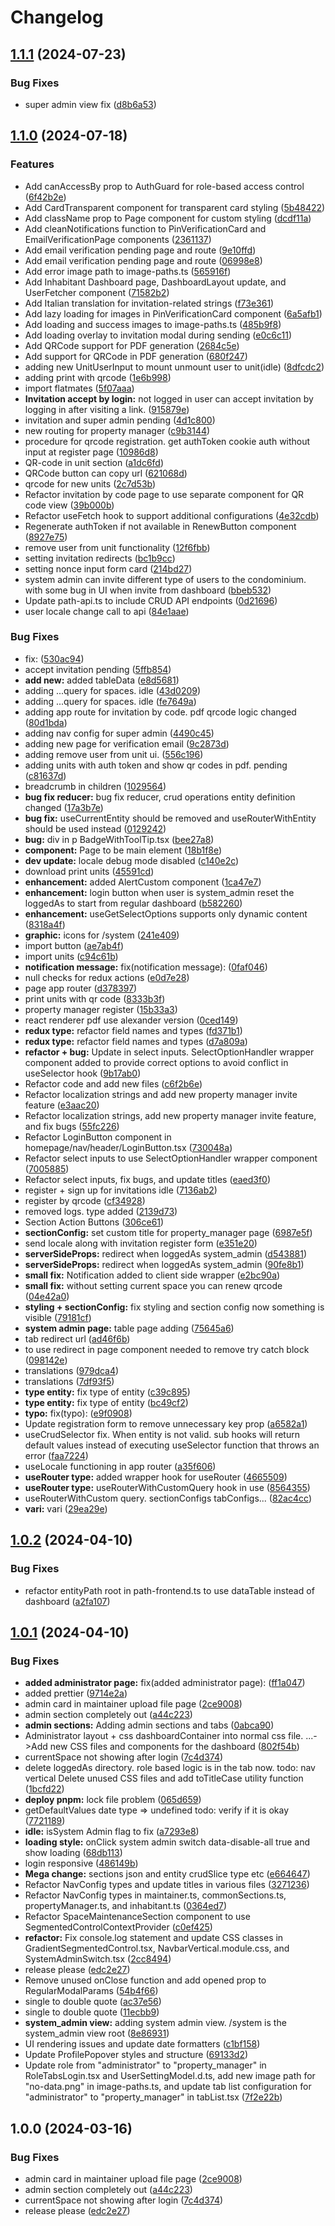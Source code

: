 # Changelog

## [1.1.1](https://github.com/yuji-luigi/flatmate-webapp/compare/flatmates-webapp-v1.1.0...flatmates-webapp-v1.1.1) (2024-07-23)


### Bug Fixes

* super admin view fix ([d8b6a53](https://github.com/yuji-luigi/flatmate-webapp/commit/d8b6a53a8f53c3090673827674f2a555f62c0e24))

## [1.1.0](https://github.com/yuji-luigi/flatmate-webapp/compare/flatmates-webapp-v1.0.2...flatmates-webapp-v1.1.0) (2024-07-18)


### Features

* Add canAccessBy prop to AuthGuard for role-based access control ([6f42b2e](https://github.com/yuji-luigi/flatmate-webapp/commit/6f42b2e61775ed0851203a568334b78967d32dd7))
* Add CardTransparent component for transparent card styling ([5b48422](https://github.com/yuji-luigi/flatmate-webapp/commit/5b48422c30ad12fd8e15025668e3ec6bdfb6e68a))
* Add className prop to Page component for custom styling ([dcdf11a](https://github.com/yuji-luigi/flatmate-webapp/commit/dcdf11af7d429858f5a2561a19a9db19f2db2d43))
* Add cleanNotifications function to PinVerificationCard and EmailVerificationPage components ([2361137](https://github.com/yuji-luigi/flatmate-webapp/commit/236113743f9280624a0a5b1aced61aee6836c481))
* Add email verification pending page and route ([9e10ffd](https://github.com/yuji-luigi/flatmate-webapp/commit/9e10ffd2105134d29bb18b7b1aa8a093a83b2187))
* Add email verification pending page and route ([06998e8](https://github.com/yuji-luigi/flatmate-webapp/commit/06998e884d4692223e726957b24d68529778b116))
* Add error image path to image-paths.ts ([565916f](https://github.com/yuji-luigi/flatmate-webapp/commit/565916f8c10e2cca48b6cbd456d5308867c4d7a0))
* Add Inhabitant Dashboard page, DashboardLayout update, and UserFetcher component ([71582b2](https://github.com/yuji-luigi/flatmate-webapp/commit/71582b20c2f972dcf074ec4d53a0f8eb08d881e2))
* Add Italian translation for invitation-related strings ([f73e361](https://github.com/yuji-luigi/flatmate-webapp/commit/f73e361e66654da6adc367c49367ed926855c8af))
* Add lazy loading for images in PinVerificationCard component ([6a5afb1](https://github.com/yuji-luigi/flatmate-webapp/commit/6a5afb1c1a13080a71e42fa2dd67a28dab2dd600))
* Add loading and success images to image-paths.ts ([485b9f8](https://github.com/yuji-luigi/flatmate-webapp/commit/485b9f8ea7e5bea94aee1296d859b9405f3727ab))
* Add loading overlay to invitation modal during sending ([e0c6c11](https://github.com/yuji-luigi/flatmate-webapp/commit/e0c6c110b05a35a4dd35b0958d1b7bc05bf588ed))
* Add QRCode support for PDF generation ([2684c5e](https://github.com/yuji-luigi/flatmate-webapp/commit/2684c5e32d256e5b4cb55e5a7078d43f2f70be90))
* Add support for QRCode in PDF generation ([680f247](https://github.com/yuji-luigi/flatmate-webapp/commit/680f247b567a316ef31cdceb36ec4c61b490d6f1))
* adding new UnitUserInput to mount unmount user to unit(idle) ([8dfcdc2](https://github.com/yuji-luigi/flatmate-webapp/commit/8dfcdc25c11d0ad8aa17bc7ad7166fd414c79249))
* adding print with qrcode ([1e6b998](https://github.com/yuji-luigi/flatmate-webapp/commit/1e6b99862302f3591868c92a7976d9167d90538f))
* import flatmates ([5f07aaa](https://github.com/yuji-luigi/flatmate-webapp/commit/5f07aaacab7f6557aaeaae69287ed336e5ae067b))
* **Invitation accept by login:** not logged in user can accept invitation by logging in after visiting a link. ([915879e](https://github.com/yuji-luigi/flatmate-webapp/commit/915879e220bf6b673b729dc8af8dfa0a6c81b045))
* invitation and super admin pending ([4d1c800](https://github.com/yuji-luigi/flatmate-webapp/commit/4d1c8006fd86bcd536b5eb8ce290e5aba4812274))
* new routing for property manager ([c9b3144](https://github.com/yuji-luigi/flatmate-webapp/commit/c9b314495fadf3c2abab45e8e811b853366234a0))
* procedure for qrcode registration. get authToken cookie auth without input at register page ([10986d8](https://github.com/yuji-luigi/flatmate-webapp/commit/10986d85e2ec3ff54f7d7bb78434b2ac454e6e84))
* QR-code in unit section ([a1dc6fd](https://github.com/yuji-luigi/flatmate-webapp/commit/a1dc6fd90d4ac39f00b28e3618f061caa36d03d4))
* QRCode button can copy url ([621068d](https://github.com/yuji-luigi/flatmate-webapp/commit/621068dd01faf8ab78a42cc1e1153ca023ace6dd))
* qrcode for new units ([2c7d53b](https://github.com/yuji-luigi/flatmate-webapp/commit/2c7d53bc181569dadc7bec47ee3386335bf4562d))
* Refactor invitation by code page to use separate component for QR code view ([39b000b](https://github.com/yuji-luigi/flatmate-webapp/commit/39b000baa251bf956a82e3099e29678c36c863ac))
* Refactor useFetch hook to support additional configurations ([4e32cdb](https://github.com/yuji-luigi/flatmate-webapp/commit/4e32cdbda209c5ccc324d43b44d47086f25f69ee))
* Regenerate authToken if not available in RenewButton component ([8927e75](https://github.com/yuji-luigi/flatmate-webapp/commit/8927e75a62c18cd3cf8d1b041c009d228a4e648d))
* remove user from unit functionality ([12f6fbb](https://github.com/yuji-luigi/flatmate-webapp/commit/12f6fbb909251f6b44beb01db5af0e045b20e8db))
* setting invitation redirects ([bc1b9cc](https://github.com/yuji-luigi/flatmate-webapp/commit/bc1b9cc0d685034bf3c5627400848dc0e77b4859))
* setting nonce input form card ([214bd27](https://github.com/yuji-luigi/flatmate-webapp/commit/214bd273e857e924d532b95b6b27503a8f6ac257))
* system admin can invite different type of users to the condominium. with some bug in UI when invite from dashboard ([bbeb532](https://github.com/yuji-luigi/flatmate-webapp/commit/bbeb5329637b7973676b9c84fabf3071caf05ca6))
* Update path-api.ts to include CRUD API endpoints ([0d21696](https://github.com/yuji-luigi/flatmate-webapp/commit/0d21696863ae8e8cd85a952b85f0767a2a2cc9a6))
* user locale change call to api ([84e1aae](https://github.com/yuji-luigi/flatmate-webapp/commit/84e1aaed86820d911b6c18bc9f09ef6d2cb36119))


### Bug Fixes

* fix:  ([530ac94](https://github.com/yuji-luigi/flatmate-webapp/commit/530ac94dca99a60b8db7ca1bd920c6107c522951))
* accept invitation pending ([5ffb854](https://github.com/yuji-luigi/flatmate-webapp/commit/5ffb8547a9e2bf78d76be57a29084f893de032d4))
* **add new:** added tableData ([e8d5681](https://github.com/yuji-luigi/flatmate-webapp/commit/e8d56819c969b40638e676bc9dcf6a45d5ea8935))
* adding ...query for spaces. idle ([43d0209](https://github.com/yuji-luigi/flatmate-webapp/commit/43d0209463ae9710c576d6f3e039ff73f61f4e80))
* adding ...query for spaces. idle ([fe7649a](https://github.com/yuji-luigi/flatmate-webapp/commit/fe7649aabfc2df8422dd3efa54295200c43dcf65))
* adding app route for invitation by code. pdf qrcode logic changed ([80d1bda](https://github.com/yuji-luigi/flatmate-webapp/commit/80d1bdacc21178070e6330d8fca5184c6174c5f6))
* adding nav config for super admin ([4490c45](https://github.com/yuji-luigi/flatmate-webapp/commit/4490c45388c38adb50760919481aa87200bd2020))
* adding new page for verification email ([9c2873d](https://github.com/yuji-luigi/flatmate-webapp/commit/9c2873def3cb55d99165d6c247530bd6df17c504))
* adding remove user from unit ui. ([556c196](https://github.com/yuji-luigi/flatmate-webapp/commit/556c196bdc95e3232a18143db1f5ada2511b8f8b))
* adding units with auth token and show qr codes in pdf. pending ([c81637d](https://github.com/yuji-luigi/flatmate-webapp/commit/c81637ddf0e1f5974b205b5fbb060ec089f99c07))
* breadcrumb in children ([1029564](https://github.com/yuji-luigi/flatmate-webapp/commit/1029564867ff89abd13dda3f95001064a910b334))
* **bug fix reducer:** bug fix reducer, crud operations entity definition changed ([17a3b7e](https://github.com/yuji-luigi/flatmate-webapp/commit/17a3b7ef0ac5d7b25a00ff84072888f4995b791b))
* **bug fix:** useCurrentEntity should be removed and useRouterWithEntity should be used instead ([0129242](https://github.com/yuji-luigi/flatmate-webapp/commit/0129242490913a06ee07edffe92a4d0c422d75ff))
* **bug:** div in p BadgeWithToolTip.tsx ([bee27a8](https://github.com/yuji-luigi/flatmate-webapp/commit/bee27a8ace4e711d6b35adbca4f9d190513cd396))
* **component:** Page to be main element ([18b1f8e](https://github.com/yuji-luigi/flatmate-webapp/commit/18b1f8e02fd760270d7c953111c2cca92c8ca98c))
* **dev update:** locale debug mode disabled ([c140e2c](https://github.com/yuji-luigi/flatmate-webapp/commit/c140e2c268e33124425d0c4be905db54b8d5f0f3))
* download print units ([45591cd](https://github.com/yuji-luigi/flatmate-webapp/commit/45591cdb2ac56463c9fbf0589931f0dbd23d0948))
* **enhancement:** added AlertCustom component ([1ca47e7](https://github.com/yuji-luigi/flatmate-webapp/commit/1ca47e74ae46fd357d4a7d6855613105421f7956))
* **enhancement:** login button when user is system_admin reset the loggedAs to start from regular dashboard ([b582260](https://github.com/yuji-luigi/flatmate-webapp/commit/b58226006c23a2667a86c9af4aa39aed5ec030cf))
* **enhancement:** useGetSelectOptions supports only dynamic content ([8318a4f](https://github.com/yuji-luigi/flatmate-webapp/commit/8318a4f3c126c0238a7c0396865d830daa4b9e43))
* **graphic:** icons for /system ([241e409](https://github.com/yuji-luigi/flatmate-webapp/commit/241e409a0c00db1fbb5d1869551a3c8f256eab00))
* import button ([ae7ab4f](https://github.com/yuji-luigi/flatmate-webapp/commit/ae7ab4f50cb49b2e82440662c77bceff593475dc))
* import units ([c94c61b](https://github.com/yuji-luigi/flatmate-webapp/commit/c94c61b0c240eaa7d1f0a5cf5917cae3d08ad027))
* **notification message:** fix(notification message):  ([0faf046](https://github.com/yuji-luigi/flatmate-webapp/commit/0faf0461ae6f4831b5fefde1bebade0bf03dedfd))
* null checks for redux actions ([e0d7e28](https://github.com/yuji-luigi/flatmate-webapp/commit/e0d7e281d2d273a2569c9c791d3608f03edf8ad5))
* page app router ([d378397](https://github.com/yuji-luigi/flatmate-webapp/commit/d378397aa860ad4e98a29077136fb3f6508bd028))
* print units with qr code ([8333b3f](https://github.com/yuji-luigi/flatmate-webapp/commit/8333b3f927fa204f74aa1d9db85a9d9d19f34958))
* property manager register ([15b33a3](https://github.com/yuji-luigi/flatmate-webapp/commit/15b33a3bf54cb722cb2cdfab3d37725fe2fee3f1))
* react renderer pdf use alexander version ([0ced149](https://github.com/yuji-luigi/flatmate-webapp/commit/0ced149b416ff547c77128b5d8a0255d6a6b317e))
* **redux type:** refactor field names and types ([fd371b1](https://github.com/yuji-luigi/flatmate-webapp/commit/fd371b1d67eac4efebdad489eb8b531ac3ac8596))
* **redux type:** refactor field names and types ([d7a809a](https://github.com/yuji-luigi/flatmate-webapp/commit/d7a809ad0c42befafb3b8e68d9867ed2d74f6e57))
* **refactor + bug:** Update in select inputs. SelectOptionHandler wrapper component added to provide correct options to avoid conflict in useSelector hook ([9b17ab0](https://github.com/yuji-luigi/flatmate-webapp/commit/9b17ab01eed9e8e605a184fe7020c492ae4ca99f))
* Refactor code and add new files ([c6f2b6e](https://github.com/yuji-luigi/flatmate-webapp/commit/c6f2b6ec90eb18bc217aa5f77b20e1b107c40fe5))
* Refactor localization strings and add new property manager invite feature ([e3aac20](https://github.com/yuji-luigi/flatmate-webapp/commit/e3aac206d8c3c4aac222bcaa120a2bd259af79a5))
* Refactor localization strings, add new property manager invite feature, and fix bugs ([55fc226](https://github.com/yuji-luigi/flatmate-webapp/commit/55fc226720a8814fb4c290c4b44ec71a0dc9d89e))
* Refactor LoginButton component in homepage/nav/header/LoginButton.tsx ([730048a](https://github.com/yuji-luigi/flatmate-webapp/commit/730048ad1fc0e1c0a7efbbf771f058817e78c008))
* Refactor select inputs to use SelectOptionHandler wrapper component ([7005885](https://github.com/yuji-luigi/flatmate-webapp/commit/700588597e27a0918253f6fb22ee64179454e9be))
* Refactor select inputs, fix bugs, and update titles ([eaed3f0](https://github.com/yuji-luigi/flatmate-webapp/commit/eaed3f0a694a4c99ddfd71927abcad60be5cf5c7))
* register + sign up for invitations idle ([7136ab2](https://github.com/yuji-luigi/flatmate-webapp/commit/7136ab293b7b38ac995e96d3e922cc0d62ae7307))
* register by qrcode ([cf34928](https://github.com/yuji-luigi/flatmate-webapp/commit/cf34928fe274c4cfb5fe4e7961bfb542bf63e0c2))
* removed logs. type added ([2139d73](https://github.com/yuji-luigi/flatmate-webapp/commit/2139d731f0aa37b731c01d043d9a7e4fd321bad1))
* Section Action Buttons ([306ce61](https://github.com/yuji-luigi/flatmate-webapp/commit/306ce617ab5a1c150ab0de44bb1eb1f9978b72a4))
* **sectionConfig:** set custom title for property_manager page ([6987e5f](https://github.com/yuji-luigi/flatmate-webapp/commit/6987e5feddd3a74c1f607ff6f39c1ec1f90b5219))
* send locale along with invitation register form ([e351e20](https://github.com/yuji-luigi/flatmate-webapp/commit/e351e203da3de45a48465ba3cd6998a440ed5cf5))
* **serverSideProps:** redirect when loggedAs system_admin ([d543881](https://github.com/yuji-luigi/flatmate-webapp/commit/d543881f6cbadafbf826caca8ef8c0266038bc02))
* **serverSideProps:** redirect when loggedAs system_admin ([90fe8b1](https://github.com/yuji-luigi/flatmate-webapp/commit/90fe8b1a40608c647e8ef3c238a8571959f4c867))
* **small fix:** Notification added to client side wrapper ([e2bc90a](https://github.com/yuji-luigi/flatmate-webapp/commit/e2bc90a94b3243433b63fccfa4a0d61eff13df9f))
* **small fix:** without setting current space you can renew qrcode ([04e42a0](https://github.com/yuji-luigi/flatmate-webapp/commit/04e42a00e5226f8097f1fa1364122a17bb0ea396))
* **styling + sectionConfig:** fix styling and section config now something is visible ([79181cf](https://github.com/yuji-luigi/flatmate-webapp/commit/79181cf36d142e8a370584936b395698d0b81309))
* **system admin page:** table page adding ([75645a6](https://github.com/yuji-luigi/flatmate-webapp/commit/75645a6a84b137518940a4fc52823e964051ec61))
* tab redirect url ([ad46f6b](https://github.com/yuji-luigi/flatmate-webapp/commit/ad46f6b336c3378ff2a332da490578b2b22bb961))
* to use redirect in page component needed to remove try catch block ([098142e](https://github.com/yuji-luigi/flatmate-webapp/commit/098142eaba4181b239cb016eb6e7dedbc3d7aa57))
* translations ([979dca4](https://github.com/yuji-luigi/flatmate-webapp/commit/979dca41792f25ac6e85f5f6fe65c70fa832e1e0))
* translations ([7df93f5](https://github.com/yuji-luigi/flatmate-webapp/commit/7df93f5c477fbc661d0cc9cb9fb2d25cd87e0bd1))
* **type entity:** fix type of entity ([c39c895](https://github.com/yuji-luigi/flatmate-webapp/commit/c39c89574e087de582c9650bbc6e86e4122983df))
* **type entity:** fix type of entity ([bc49cf2](https://github.com/yuji-luigi/flatmate-webapp/commit/bc49cf2de17dc84dcf50e37a27fe43cceee2cd30))
* **typo:** fix(typo):  ([e9f0908](https://github.com/yuji-luigi/flatmate-webapp/commit/e9f0908392c1b01abf11ef209e45291d471085e5))
* Update registration form to remove unnecessary key prop ([a6582a1](https://github.com/yuji-luigi/flatmate-webapp/commit/a6582a1a96a761518fb4e04df558ff5d9a6055c1))
* useCrudSelector fix. When entity is not valid. sub hooks will return default values instead of executing useSelector function that throws an error ([faa7224](https://github.com/yuji-luigi/flatmate-webapp/commit/faa722454e798c012691e1d0119b9ed07e46364d))
* useLocale functioning in app router ([a35f606](https://github.com/yuji-luigi/flatmate-webapp/commit/a35f606aeab55641d0f555a492b080770cff22a9))
* **useRouter type:** added wrapper hook for useRouter ([4665509](https://github.com/yuji-luigi/flatmate-webapp/commit/4665509de27a5d5f5e40db717f05e297ac823195))
* **useRouter type:** useRouterWithCustomQuery hook in use ([8564355](https://github.com/yuji-luigi/flatmate-webapp/commit/85643556d733dcb789659f91b581344564e9c19a))
* useRouterWithCustom query. sectionConfigs tabConfigs... ([82ac4cc](https://github.com/yuji-luigi/flatmate-webapp/commit/82ac4cc5eb6a238ce7af0e5caa20996200595612))
* **vari:** vari ([29ea29e](https://github.com/yuji-luigi/flatmate-webapp/commit/29ea29ec7b27287afae1b408f7438eaef4b12538))

## [1.0.2](https://github.com/yuji-luigi/flatmate-webapp/compare/flatmates-webapp-v1.0.1...flatmates-webapp-v1.0.2) (2024-04-10)


### Bug Fixes

* refactor entityPath root in path-frontend.ts to use dataTable instead of dashboard ([a2fa107](https://github.com/yuji-luigi/flatmate-webapp/commit/a2fa107462c85c1eec6f19b7e81a148df84b50b8))

## [1.0.1](https://github.com/yuji-luigi/flatmate-webapp/compare/flatmates-webapp-v1.0.0...flatmates-webapp-v1.0.1) (2024-04-10)


### Bug Fixes

* **added administrator page:** fix(added administrator page):  ([ff1a047](https://github.com/yuji-luigi/flatmate-webapp/commit/ff1a0476a6c7bfeda9af1614ebba605b315cf193))
* added prettier ([9714e2a](https://github.com/yuji-luigi/flatmate-webapp/commit/9714e2a3b64de15129fe4b1ae28ec5e70a7f02f1))
* admin card in maintainer upload file page ([2ce9008](https://github.com/yuji-luigi/flatmate-webapp/commit/2ce9008c5114ff2e39507ea3b131b73e1b35016f))
* admin section completely out ([a44c223](https://github.com/yuji-luigi/flatmate-webapp/commit/a44c2231475e0bba0b1da0a2841275bd29f84067))
* **admin sections:** Adding admin sections and tabs ([0abca90](https://github.com/yuji-luigi/flatmate-webapp/commit/0abca909580f5ca0c192679177708f8cfbc55d50))
* Administrator layout + css dashboardContainer into normal css file. ...-&gt;Add new CSS files and components for the dashboard ([802f54b](https://github.com/yuji-luigi/flatmate-webapp/commit/802f54b9e863d3c0280bb65c2d1911365982dbc6))
* currentSpace not showing after login ([7c4d374](https://github.com/yuji-luigi/flatmate-webapp/commit/7c4d374e37b2a701f8d31420066ca2688d05ccc3))
* delete loggedAs directory. role based logic is in the tab now. todo: nav vertical Delete unused CSS files and add toTitleCase utility function ([1bcfd22](https://github.com/yuji-luigi/flatmate-webapp/commit/1bcfd22691147757577cab78f9c6f7e2e986c5d5))
* **deploy pnpm:** lock file problem ([065d659](https://github.com/yuji-luigi/flatmate-webapp/commit/065d659e85a5e527ce953a75e8c2aa5671758149))
* getDefaultValues date type =&gt; undefined todo: verify if it is okay ([7721189](https://github.com/yuji-luigi/flatmate-webapp/commit/7721189de4034ac9f352d98c7c5258ccdbe182dd))
* **idle:** isSystem Admin flag to fix ([a7293e8](https://github.com/yuji-luigi/flatmate-webapp/commit/a7293e80f6e5e1c4229d85fd84f196cab91e92a0))
* **loading style:** onClick system admin switch data-disable-all true and show loading ([68db113](https://github.com/yuji-luigi/flatmate-webapp/commit/68db113dcb2a2b47621f88b3e01ec51bc1c881ff))
* login responsive ([486149b](https://github.com/yuji-luigi/flatmate-webapp/commit/486149b4b64f7769469c8e4c44019efd8a260b90))
* **Mega change:** sections json and entity crudSlice type etc ([e664647](https://github.com/yuji-luigi/flatmate-webapp/commit/e664647d2332fa8638089b1ef0e74e9b10880332))
* Refactor NavConfig types and update titles in various files ([3271236](https://github.com/yuji-luigi/flatmate-webapp/commit/3271236b19fdbd267aa9f0cddb7f9f61dc081d22))
* Refactor NavConfig types in maintainer.ts, commonSections.ts, propertyManager.ts, and inhabitant.ts ([0364ed7](https://github.com/yuji-luigi/flatmate-webapp/commit/0364ed72d5f9290be7c21e7fd7d26d881cb73c17))
* Refactor SpaceMaintenanceSection component to use SegmentedControlContextProvider ([c0ef425](https://github.com/yuji-luigi/flatmate-webapp/commit/c0ef425f106a26e352ccec0149f41a6f84ae1d8f))
* **refactor:** Fix console.log statement and update CSS classes in GradientSegmentedControl.tsx, NavbarVertical.module.css, and SystemAdminSwitch.tsx ([2cc8494](https://github.com/yuji-luigi/flatmate-webapp/commit/2cc84944f66b974a6ec4fe6d366d95b11ea39ec2))
* release please ([edc2e27](https://github.com/yuji-luigi/flatmate-webapp/commit/edc2e27371490ceaa86ee3f74ea8f6b091c6abd2))
* Remove unused onClose function and add opened prop to RegularModalParams ([54b4f66](https://github.com/yuji-luigi/flatmate-webapp/commit/54b4f665c945ae4197fd0f9e18ee5a6f0f051f22))
* single to double quote ([ac37e56](https://github.com/yuji-luigi/flatmate-webapp/commit/ac37e56abf044e402636dd0e43305ebd7e0cf8fd))
* single to double quote ([11ecbb9](https://github.com/yuji-luigi/flatmate-webapp/commit/11ecbb98938bf511de651dea8d3b25ae31618a79))
* **system_admin view:** adding system admin view. /system is the system_admin view root ([8e86931](https://github.com/yuji-luigi/flatmate-webapp/commit/8e869314143c9d1e90baadd6a0731e18725ebb95))
* UI rendering issues and update date formatters ([c1bf158](https://github.com/yuji-luigi/flatmate-webapp/commit/c1bf158c7b924072e2b0e79b8b0c3b826517d608))
* Update ProfilePopover styles and structure ([69133d2](https://github.com/yuji-luigi/flatmate-webapp/commit/69133d288566dbf10d81eb49cfbc10c700e8cabf))
* Update role from "administrator" to "property_manager" in RoleTabsLogin.tsx and UserSettingModel.d.ts, add new image path for "no-data.png" in image-paths.ts, and update tab list configuration for "administrator" to "property_manager" in tabList.tsx ([7f2e22b](https://github.com/yuji-luigi/flatmate-webapp/commit/7f2e22b80c117df806c80ef1f0b4cbf95a66baa7))

## 1.0.0 (2024-03-16)

### Bug Fixes

- admin card in maintainer upload file page ([2ce9008](https://github.com/yuji-luigi/flatmate-webapp/commit/2ce9008c5114ff2e39507ea3b131b73e1b35016f))
- admin section completely out ([a44c223](https://github.com/yuji-luigi/flatmate-webapp/commit/a44c2231475e0bba0b1da0a2841275bd29f84067))
- currentSpace not showing after login ([7c4d374](https://github.com/yuji-luigi/flatmate-webapp/commit/7c4d374e37b2a701f8d31420066ca2688d05ccc3))
- release please ([edc2e27](https://github.com/yuji-luigi/flatmate-webapp/commit/edc2e27371490ceaa86ee3f74ea8f6b091c6abd2))
